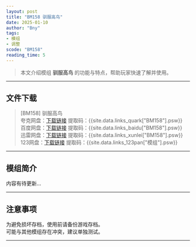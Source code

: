 ```yaml
---
layout: post
title: "BM158 驯服高鸟"
date: 2025-01-10
author: "Bny"
tags: 
- 模组
- 调整
scode: "BM158"
reading_time: 5
---
```


> 本文介绍模组 **驯服高鸟** 的功能与特点，帮助玩家快速了解并使用。

---

## 文件下载

> [BM158] 驯服高鸟  
夸克网盘：[下载链接]({{site.data.links_quark["BM158"].url}}) 提取码：{{site.data.links_quark["BM158"].psw}}  
百度网盘：[下载链接]({{site.data.links_baidu["BM158"].url}}) 提取码：{{site.data.links_baidu["BM158"].psw}}  
迅雷网盘：[下载链接]({{site.data.links_xunlei["BM158"].url}}) 提取码：{{site.data.links_xunlei["BM158"].psw}}  
123网盘：[下载链接]({{site.data.links_123pan["模组"].url}}) 提取码：{{site.data.links_123pan["模组"].psw}}  

---

## 模组简介

>  
内容有待更新...  

---

## 注意事项

>  
为避免损坏存档，使用前请备份游戏存档。  
可能与其他模组存在冲突，建议单独测试。  

---

